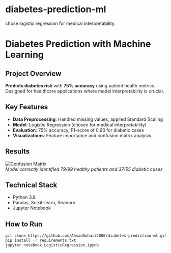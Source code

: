 # diabetes-prediction-ml
chose logistic regression for medical interpretability.

#  Diabetes Prediction with Machine Learning

##  Project Overview  
**Predicts diabetes risk** with **75% accuracy** using patient health metrics. Designed for healthcare applications where model interpretability is crucial.

##  Key Features  
- **Data Preprocessing**: Handled missing values, applied Standard Scaling  
- **Model**: Logistic Regression (chosen for medical interpretability)  
- **Evaluation**: 75% accuracy, F1-score of 0.66 for diabetic cases  
- **Visualizations**: Feature importance and confusion matrix analysis  

##  Results  
![Confusion Matrix](confusion_matrix.png)  
*Model correctly identified 79/99 healthy patients and 37/55 diabetic cases*  

##  Technical Stack  
- Python 3.8  
- Pandas, Scikit-learn, Seaborn  
- Jupyter Notebook  

##  How to Run  
```bash
git clone https://github.com/AhmadSohail2006/diabetes-prediction-ml.git
pip install -r requirements.txt
jupyter notebook LogisticRegression.ipynb
